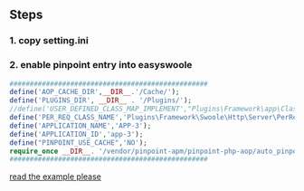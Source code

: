 ## Steps

### 1. copy setting.ini

### 2. enable pinpoint entry into easyswoole

```php
#################################################
define('AOP_CACHE_DIR',__DIR__.'/Cache/');
define('PLUGINS_DIR', __DIR__ . '/Plugins/');
//define('USER_DEFINED_CLASS_MAP_IMPLEMENT',"Plugins\Framework\app\ClassMapInFile");
define('PER_REQ_CLASS_NAME','Plugins\Framework\Swoole\Http\Server\PerReqPlugin');
define('APPLICATION_NAME','APP-3');
define('APPLICATION_ID','app-3');
define("PINPOINT_USE_CACHE",'NO');
require_once __DIR__. '/vendor/pinpoint-apm/pinpoint-php-aop/auto_pinpointed.php';
#################################################
```

[ read the  example please ](easyswoole_example.txt)

